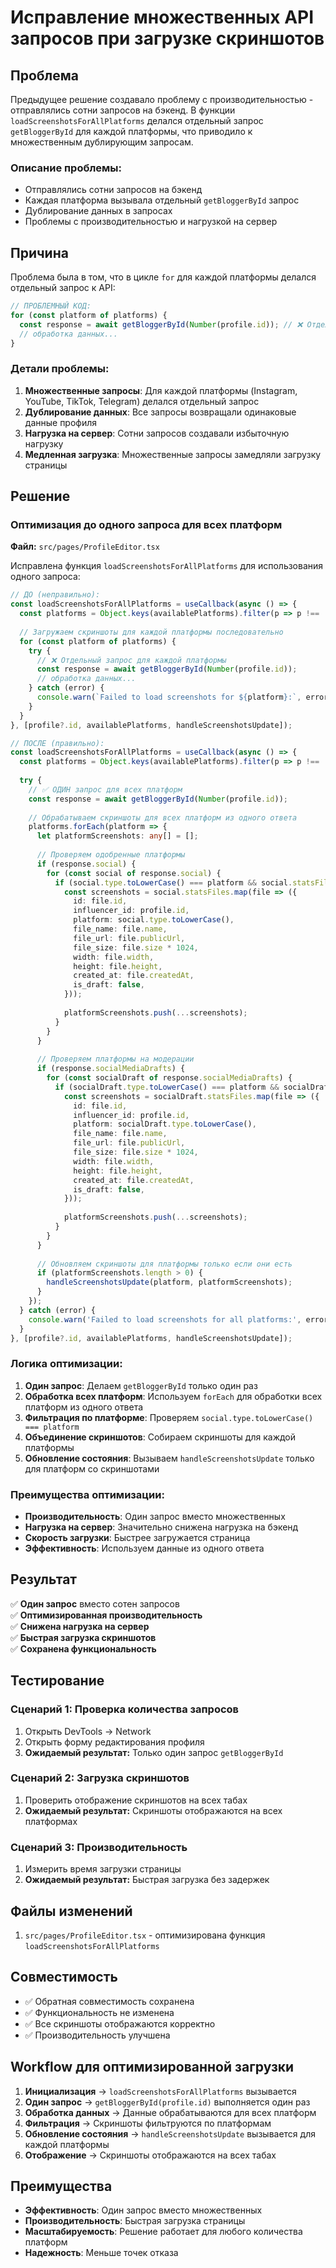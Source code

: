 # Исправление множественных API запросов при загрузке скриншотов

## Проблема

Предыдущее решение создавало проблему с производительностью - отправлялись сотни запросов на бэкенд. В функции `loadScreenshotsForAllPlatforms` делался отдельный запрос `getBloggerById` для каждой платформы, что приводило к множественным дублирующим запросам.

### Описание проблемы:
- Отправлялись сотни запросов на бэкенд
- Каждая платформа вызывала отдельный `getBloggerById` запрос
- Дублирование данных в запросах
- Проблемы с производительностью и нагрузкой на сервер

## Причина

Проблема была в том, что в цикле `for` для каждой платформы делался отдельный запрос к API:

```typescript
// ПРОБЛЕМНЫЙ КОД:
for (const platform of platforms) {
  const response = await getBloggerById(Number(profile.id)); // ❌ Отдельный запрос для каждой платформы
  // обработка данных...
}
```

### Детали проблемы:

1. **Множественные запросы**: Для каждой платформы (Instagram, YouTube, TikTok, Telegram) делался отдельный запрос
2. **Дублирование данных**: Все запросы возвращали одинаковые данные профиля
3. **Нагрузка на сервер**: Сотни запросов создавали избыточную нагрузку
4. **Медленная загрузка**: Множественные запросы замедляли загрузку страницы

## Решение

### Оптимизация до одного запроса для всех платформ

**Файл:** `src/pages/ProfileEditor.tsx`

Исправлена функция `loadScreenshotsForAllPlatforms` для использования одного запроса:

```typescript
// ДО (неправильно):
const loadScreenshotsForAllPlatforms = useCallback(async () => {
  const platforms = Object.keys(availablePlatforms).filter(p => p !== 'settings');
  
  // Загружаем скриншоты для каждой платформы последовательно
  for (const platform of platforms) {
    try {
      // ❌ Отдельный запрос для каждой платформы
      const response = await getBloggerById(Number(profile.id));
      // обработка данных...
    } catch (error) {
      console.warn(`Failed to load screenshots for ${platform}:`, error);
    }
  }
}, [profile?.id, availablePlatforms, handleScreenshotsUpdate]);

// ПОСЛЕ (правильно):
const loadScreenshotsForAllPlatforms = useCallback(async () => {
  const platforms = Object.keys(availablePlatforms).filter(p => p !== 'settings');
  
  try {
    // ✅ ОДИН запрос для всех платформ
    const response = await getBloggerById(Number(profile.id));
    
    // Обрабатываем скриншоты для всех платформ из одного ответа
    platforms.forEach(platform => {
      let platformScreenshots: any[] = [];
      
      // Проверяем одобренные платформы
      if (response.social) {
        for (const social of response.social) {
          if (social.type.toLowerCase() === platform && social.statsFiles) {
            const screenshots = social.statsFiles.map(file => ({
              id: file.id,
              influencer_id: profile.id,
              platform: social.type.toLowerCase(),
              file_name: file.name,
              file_url: file.publicUrl,
              file_size: file.size * 1024,
              width: file.width,
              height: file.height,
              created_at: file.createdAt,
              is_draft: false,
            }));
            
            platformScreenshots.push(...screenshots);
          }
        }
      }
      
      // Проверяем платформы на модерации
      if (response.socialMediaDrafts) {
        for (const socialDraft of response.socialMediaDrafts) {
          if (socialDraft.type.toLowerCase() === platform && socialDraft.statsFiles) {
            const screenshots = socialDraft.statsFiles.map(file => ({
              id: file.id,
              influencer_id: profile.id,
              platform: socialDraft.type.toLowerCase(),
              file_name: file.name,
              file_url: file.publicUrl,
              file_size: file.size * 1024,
              width: file.width,
              height: file.height,
              created_at: file.createdAt,
              is_draft: false,
            }));
            
            platformScreenshots.push(...screenshots);
          }
        }
      }
      
      // Обновляем скриншоты для платформы только если они есть
      if (platformScreenshots.length > 0) {
        handleScreenshotsUpdate(platform, platformScreenshots);
      }
    });
  } catch (error) {
    console.warn('Failed to load screenshots for all platforms:', error);
  }
}, [profile?.id, availablePlatforms, handleScreenshotsUpdate]);
```

### Логика оптимизации:

1. **Один запрос**: Делаем `getBloggerById` только один раз
2. **Обработка всех платформ**: Используем `forEach` для обработки всех платформ из одного ответа
3. **Фильтрация по платформе**: Проверяем `social.type.toLowerCase() === platform`
4. **Объединение скриншотов**: Собираем скриншоты для каждой платформы
5. **Обновление состояния**: Вызываем `handleScreenshotsUpdate` только для платформ со скриншотами

### Преимущества оптимизации:

- **Производительность**: Один запрос вместо множественных
- **Нагрузка на сервер**: Значительно снижена нагрузка на бэкенд
- **Скорость загрузки**: Быстрее загружается страница
- **Эффективность**: Используем данные из одного ответа

## Результат

✅ **Один запрос** вместо сотен запросов  
✅ **Оптимизированная производительность**  
✅ **Снижена нагрузка на сервер**  
✅ **Быстрая загрузка скриншотов**  
✅ **Сохранена функциональность**

## Тестирование

### Сценарий 1: Проверка количества запросов
1. Открыть DevTools → Network
2. Открыть форму редактирования профиля
3. **Ожидаемый результат:** Только один запрос `getBloggerById`

### Сценарий 2: Загрузка скриншотов
1. Проверить отображение скриншотов на всех табах
2. **Ожидаемый результат:** Скриншоты отображаются на всех платформах

### Сценарий 3: Производительность
1. Измерить время загрузки страницы
2. **Ожидаемый результат:** Быстрая загрузка без задержек

## Файлы изменений

1. `src/pages/ProfileEditor.tsx` - оптимизирована функция `loadScreenshotsForAllPlatforms`

## Совместимость

- ✅ Обратная совместимость сохранена
- ✅ Функциональность не изменена
- ✅ Все скриншоты отображаются корректно
- ✅ Производительность улучшена

## Workflow для оптимизированной загрузки

1. **Инициализация** → `loadScreenshotsForAllPlatforms` вызывается
2. **Один запрос** → `getBloggerById(profile.id)` выполняется один раз
3. **Обработка данных** → Данные обрабатываются для всех платформ
4. **Фильтрация** → Скриншоты фильтруются по платформам
5. **Обновление состояния** → `handleScreenshotsUpdate` вызывается для каждой платформы
6. **Отображение** → Скриншоты отображаются на всех табах

## Преимущества

- **Эффективность**: Один запрос вместо множественных
- **Производительность**: Быстрая загрузка страницы
- **Масштабируемость**: Решение работает для любого количества платформ
- **Надежность**: Меньше точек отказа
